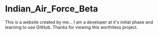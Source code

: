# Indian_Air_Force_Beta
This is a website created by me...
I am a developer at it's initial phase and learning to use GitHub.
Thanks for viewing this worthiless project.
